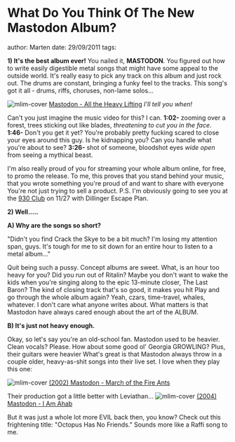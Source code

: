# What Do You Think Of The New Mastodon Album?
author: Marten
date: 29/09/2011
tags: 

**1) It's the best album ever!**
You nailed it, **MASTODON**. You figured out how to write easily digestible metal songs that might have some appeal to the outside world. It's really easy to pick any track on this album and just rock out. The drums are constant, bringing a funky feel to the tracks. This song's got it all - drums, riffs, choruses, non-lame solos...

![mlim-cover](/content/images/Mastodon-Hunter.jpg)
[Mastodon - All the Heavy Lifting](../static/mp3/06-mastodon-all_the_heavy_lifting.mp3)
_I'll tell you when!_

Can't you just imagine the music video for this? I can. **1:02-** zooming over a forest, trees sticking out like blades, _threatening to cut you in the face_. **1:46-** Don't you get it yet? You're probably pretty fucking scared to close your eyes around this guy. Is he kidnapping you? Can you handle what you're about to see? **3:26-** shot of someone, bloodshot eyes _wide open_ from seeing a mythical beast.

I'm also really proud of you for streaming your whole album online, for free, to promo the release. To me, this proves that you stand behind your music, that you wrote something you're proud of and want to share with everyone You're not just trying to sell a product. P.S. I'm obviously going to see you at the [930 Club](http://www.930.com/) on 11/27 with Dillinger Escape Plan.

**2) Well.....**

**A) Why are the songs so short?**

"Didn't you find Crack the Skye to be a bit much? I'm losing my attention span, guys. It's tough for me to sit down for an entire hour to listen to a metal album..."

Quit being such a pussy. Concept albums are sweet. What, is an hour too heavy for you? Did you run out of Ritalin? Maybe you don't want to wake the kids when you're singing along to the epic 13-minute closer, The Last Baron? The kind of closing track that's so good, it makes you hit Play and go through the whole album again? Yeah, czars, time-travel, whales, whatever. I don't care what anyone writes about. What matters is that Mastodon have always cared enough about the art of the ALBUM.

**B) It's just not heavy enough.**

Okay, so let's say you're an old-school fan. Mastodon used to be heavier. Clean vocals? Please. How about some good ol' Georgia GROWLING? Plus, their guitars were heavier
What's great is that Mastodon always throw in a couple older, heavy-as-shit songs into their live set. I love when they play this one:

![mlim-cover](/content/images/mastodon-remission.jpg)
[(2002) Mastodon - March of the Fire Ants](../static/mp3/02-march-of-the-fire-ants.mp3)

Their production got a little better with Leviathan...
![mlim-cover](/content/images/mastodon-leviathan.jpg)
[(2004) Mastodon - I Am Ahab](../static/mp3/02-i-am-ahab.mp3)

But it was just a whole lot more EVIL back then, you know? Check out this frightening title: "Octopus Has No Friends." Sounds more like a Raffi song to me.
